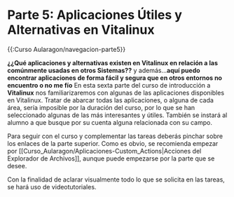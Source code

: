 # Parte 5: Aplicaciones Útiles y Alternativas en Vitalinux
{{:Curso Aularagon/navegacion-parte5}}

**¿¿Qué aplicaciones y alternativas existen en Vitalinux en relación a las comúnmente usadas en otros Sistemas??** y además...**aquí puedo encontrar aplicaciones de forma fácil y segura que en otros entornos no encuentro o no me fío** En esta sexta parte del curso de introducción a **Vitalinux** nos familiarizaremos con algunas de las aplicaciones disponibles en Vitalinux.  Tratar de abarcar todas las aplicaciones, o alguna de cada área, sería imposible por la duración del curso, por lo que se han seleccionado algunas de las más interesantes y útiles. También se instará al alumno a que busque por su cuenta alguna relacionada con su campo.

Para seguir con el curso y complementar las tareas deberás pinchar sobre los enlaces de la parte superior.  Como es obvio, se recomienda empezar por [[Curso_Aularagon/Aplicaciones-Custom_Actions|Acciones del Explorador de Archivos]], aunque puede empezarse por la parte que se desee.

Con la finalidad de aclarar visualmente todo lo que se solicita en las tareas, se hará uso de videotutoriales.